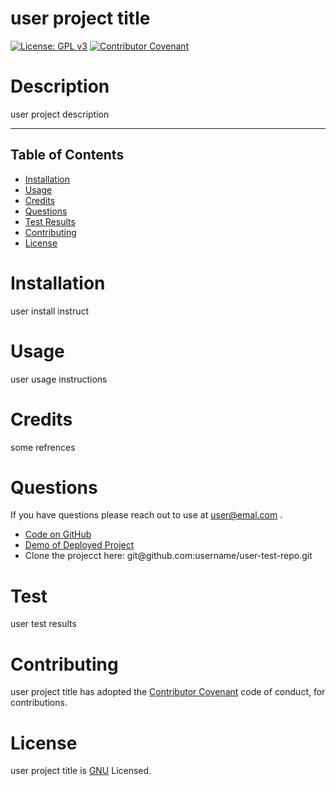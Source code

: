 # user project title 
[![License: GPL v3](https://img.shields.io/badge/License-GPLv3-blue.svg)](https://www.gnu.org/licenses/gpl-3.0)
[![Contributor Covenant](https://img.shields.io/badge/Contributor%20Covenant-2.1-4baaaa.svg)](code_of_conduct.md) 
# Description 

 user project description 

 <hr>

 ## Table of Contents 

  * [Installation](#installation)
  * [Usage](#usage)
  * [Credits](#credits)
  * [Questions](#questions)
  * [Test Results](#test)
  * [Contributing](#contributing)
  * [License](#license) 
# Installation 
 user install instruct 
# Usage 
 user usage instructions 
 # Credits 
 some refrences 
# Questions 
 If you have questions please reach out to use at user@emal.com . 
 <ul><li><a href="https://github.com/username/user-test-repo.git">Code on GitHub</a> </li>
  <li><a href="https://username.github.io/user-test-repo/">Demo of Deployed Project</a></li>
  <li>Clone the projecct here: git@github.com:username/user-test-repo.git </li></ul> 
 

# Test 
 user test results 
# Contributing 
 user project title has adopted the [Contributor Covenant](https://img.shields.io/badge/Contributor%20Covenant-2.1-4baaaa.svg) code of conduct, for contributions. 

 # License 
 user project title is [GNU](https://www.gnu.org/licenses/gpl-3.0) Licensed. 
